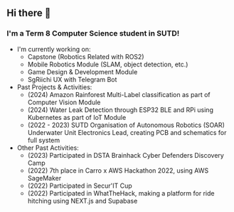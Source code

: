 ## Hi there 👋

<!--
**Purritzo/Purritzo** is a ✨ _special_ ✨ repository because its `README.md` (this file) appears on your GitHub profile.

Here are some ideas to get you started:

- 🔭 I’m currently working on ...
- 🌱 I’m currently learning ...
- 👯 I’m looking to collaborate on ...
- 🤔 I’m looking for help with ...
- 💬 Ask me about ...
- 📫 How to reach me: ...
- 😄 Pronouns: ...
- ⚡ Fun fact: ...
-->

### I'm a Term 8 Computer Science student in SUTD!

- I'm currently working on:
  - Capstone (Robotics Related with ROS2)
  - Mobile Robotics Module (SLAM, object detection, etc.)
  - Game Design & Development Module
  - SgRiichi UX with Telegram Bot
- Past Projects & Activities:
  - (2024) Amazon Rainforest Multi-Label classification as part of Computer Vision Module
  - (2024) Water Leak Detection through ESP32 BLE and RPi using Kubernetes as part of IoT Module
  - (2022 - 2023) SUTD Organisation of Autonomous Robotics (SOAR) Underwater Unit Electronics Lead, creating PCB and schematics for full system
- Other Past Activities:
  - (2023) Participated in DSTA Brainhack Cyber Defenders Discovery Camp
  - (2022) 7th place in Carro x AWS Hackathon 2022, using AWS SageMaker
  - (2022) Participated in Secur'IT Cup
  - (2022) Participated in WhatTheHack, making a platform for ride hitching using NEXT.js and Supabase
